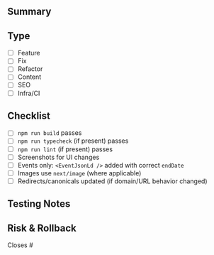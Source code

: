 ## Summary

<!-- WhatÃƒ¢Ã¢â€š¬Ã¢â€ž¢s changing and why. Keep it tight. -->

## Type

- [ ] Feature
- [ ] Fix
- [ ] Refactor
- [ ] Content
- [ ] SEO
- [ ] Infra/CI

## Checklist

- [ ] `npm run build` passes
- [ ] `npm run typecheck` (if present) passes
- [ ] `npm run lint` (if present) passes
- [ ] Screenshots for UI changes
- [ ] Events only: `<EventJsonLd />` added with correct `endDate`
- [ ] Images use `next/image` (where applicable)
- [ ] Redirects/canonicals updated (if domain/URL behavior changed)

## Testing Notes

<!-- How you tested this locally or in preview. -->

## Risk & Rollback

<!-- Risk level, and exactly how to revert if needed. -->

Closes #
